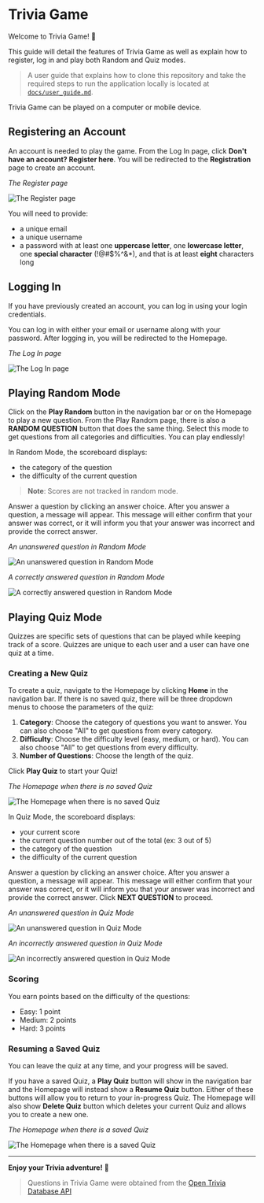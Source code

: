 # Trivia Game

Welcome to Trivia Game! 🚀

This guide will detail the features of Trivia Game as well as explain how to register, log in and play both Random and Quiz modes.

> A user guide that explains how to clone this repository and take the required steps to run the application locally is located at [`docs/user_guide.md`](docs/user_guide.md).

Trivia Game can be played on a computer or mobile device.

## Registering an Account

An account is needed to play the game. From the Log In page, click **Don't have an account? Register here**. You will be redirected to the **Registration** page to create an account.

_The Register page_

![The Register page](docs/images/register.jpg)

You will need to provide:

- a unique email
- a unique username
- a password with at least one **uppercase letter**, one **lowercase letter**, one **special character** (!@#$%^&\*), and that is at least **eight** characters long

## Logging In

If you have previously created an account, you can log in using your login credentials.

You can log in with either your email or username along with your password. After logging in, you will be redirected to the Homepage.

_The Log In page_

![The Log In page](docs/images/login.jpg)

## Playing Random Mode

Click on the **Play Random** button in the navigation bar or on the Homepage to play a new question. From the Play Random page, there is also a **RANDOM QUESTION** button that does the same thing. Select this mode to get questions from all categories and difficulties. You can play endlessly!

In Random Mode, the scoreboard displays:

- the category of the question
- the difficulty of the current question

> **Note**: Scores are not tracked in random mode.

Answer a question by clicking an answer choice. After you answer a question, a message will appear. This message will either confirm that your answer was correct, or it will inform you that your answer was incorrect and provide the correct answer.

_An unanswered question in Random Mode_

![An unanswered question in Random Mode](docs/images/random_unanswered.jpg)

_A correctly answered question in Random Mode_

![A correctly answered question in Random Mode](docs/images/random_correct.jpg)

## Playing Quiz Mode

Quizzes are specific sets of questions that can be played while keeping track of a score. Quizzes are unique to each user and a user can have one quiz at a time.

### Creating a New Quiz

To create a quiz, navigate to the Homepage by clicking **Home** in the navigation bar. If there is no saved quiz, there will be three dropdown menus to choose the parameters of the quiz:

1. **Category**: Choose the category of questions you want to answer. You can also choose "All" to get questions from every category.
2. **Difficulty**: Choose the difficulty level (easy, medium, or hard). You can also choose "All" to get questions from every difficulty.
3. **Number of Questions**: Choose the length of the quiz.

Click **Play Quiz** to start your Quiz!

_The Homepage when there is no saved Quiz_

![The Homepage when there is no saved Quiz](docs/images/homepage_no_quiz.jpg)

In Quiz Mode, the scoreboard displays:

- your current score
- the current question number out of the total (ex: 3 out of 5)
- the category of the question
- the difficulty of the current question

Answer a question by clicking an answer choice. After you answer a question, a message will appear. This message will either confirm that your answer was correct, or it will inform you that your answer was incorrect and provide the correct answer. Click **NEXT QUESTION** to proceed.

_An unanswered question in Quiz Mode_

![An unanswered question in Quiz Mode](docs/images/quiz_unanswered.jpg)

_An incorrectly answered question in Quiz Mode_

![An incorrectly answered question in Quiz Mode](docs/images/quiz_incorrect.jpg)

### Scoring

You earn points based on the difficulty of the questions:

- Easy: 1 point
- Medium: 2 points
- Hard: 3 points

### Resuming a Saved Quiz

You can leave the quiz at any time, and your progress will be saved.

If you have a saved Quiz, a **Play Quiz** button will show in the navigation bar and the Homepage will instead show a **Resume Quiz** button. Either of these buttons will allow you to return to your in-progress Quiz. The Homepage will also show **Delete Quiz** button which deletes your current Quiz and allows you to create a new one.

_The Homepage when there is a saved Quiz_

![The Homepage when there is a saved Quiz](docs/images/homepage_saved_quiz.jpg)

---

**Enjoy your Trivia adventure!** 🚀

> Questions in Trivia Game were obtained from the [Open Trivia Database API](https://opentdb.com/api_config.php)
